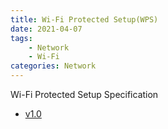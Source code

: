 ```yaml
---
title: Wi-Fi Protected Setup(WPS)
date: 2021-04-07
tags:
	- Network
	- Wi-Fi
categories: Network
---
```


Wi-Fi Protected Setup Specification

<!--more-->


* [v1.0](Wi-Fi_Protected_Setup_Specification_1.0h.pdf)
